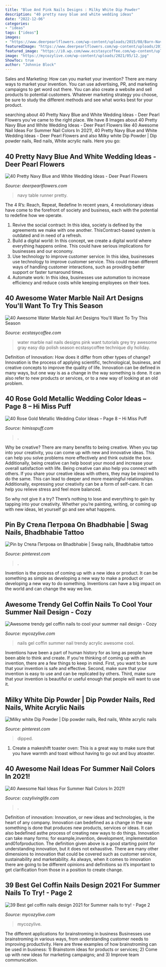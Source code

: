 ```yaml
---
title: "Blue And Pink Nails Designs : Milky White Dip Powder"
description: "40 pretty navy blue and white wedding ideas"
date: "2022-12-06"
categories:
- "ideas"
tags: ["ideas"]
images:
- "https://www.deerpearlflowers.com/wp-content/uploads/2015/08/Barn-Navy-and-Blue-Wedding-Table-Runner-Idea.jpg"
featuredImage: "https://www.deerpearlflowers.com/wp-content/uploads/2015/08/Barn-Navy-and-Blue-Wedding-Table-Runner-Idea.jpg"
featured_image: "https://i0.wp.com/www.ecstasycoffee.com/wp-content/uploads/2016/10/Pink-and-grey-water-marble-nails.jpg?resize=564%2C1004"
image: "https://mycozylive.com/wp-content/uploads/2021/05/12.jpg"
ShowToc: true
author: "Johnnie Block"
---
```



Sales and Marketing: How can you market your invention?
There are many ways to market your invention. You can use advertising, PR, and marketing campaigns to get word out there. You can also create a website and sell products to potential customers. Whatever marketing strategy you choose, be sure to study the different methods and see what works best for your product.

	

		
searching about 40 Pretty Navy Blue and White Wedding Ideas - Deer Pearl Flowers you've came to the right place. We have 8 Images about 40 Pretty Navy Blue and White Wedding Ideas - Deer Pearl Flowers like 40 Awesome Nail Ideas For Summer Nail Colors In 2021!, 40 Pretty Navy Blue and White Wedding Ideas - Deer Pearl Flowers and also Milky white Dip Powder | Dip powder nails, Red nails, White acrylic nails. Here you go:
		
    
## 40 Pretty Navy Blue And White Wedding Ideas - Deer Pearl Flowers

<img loading=lazy src="https://www.deerpearlflowers.com/wp-content/uploads/2015/08/Barn-Navy-and-Blue-Wedding-Table-Runner-Idea.jpg" onerror="this.onerror=null;this.src='https://tse1.mm.bing.net/th?id=OIP.H81oYQm3_Z9CUEJpLSxHYQHaLH&amp;pid=15.1';" alt="40 Pretty Navy Blue and White Wedding Ideas - Deer Pearl Flowers">

_Source: deerpearlflowers.com_

>navy table runner pretty. 

	

The 4 R’s: Reach, Repeat, Redefine
In recent years, 4 revolutionary ideas have come to the forefront of society and business, each with the potential to redefine how we operate.
1. Revive the social contract: In this idea, society is defined by the agreements we make with one another. ThisContract-based system is outdated and in need of a refresh.
2. Build a digital world: In this concept, we create a digital world where everything happens online. This could have serious implications for businesses and our economy.
3. Use technology to improve customer service: In this idea, businesses use technology to improve customer service. This could mean different ways of handling customer interactions, such as providing better support or faster turnaround times. 
4. Automate work: In this idea, businesses use automation to increase efficiency and reduce costs while keeping employees on their toes.

    
## 40 Awesome Water Marble Nail Art Designs You&#039;ll Want To Try This Season

<img loading=lazy src="https://i0.wp.com/www.ecstasycoffee.com/wp-content/uploads/2016/10/Pink-and-grey-water-marble-nails.jpg?resize=564%2C1004" onerror="this.onerror=null;this.src='https://tse4.mm.bing.net/th?id=OIP.cbfe2HJyUHS1WAUlxyoHkwHaNL&amp;pid=15.1';" alt="40 Awesome Water Marble Nail Art Designs You&#039;ll Want To Try This Season">

_Source: ecstasycoffee.com_

>water marble nail nails designs pink want tutorials grey try awesome gray easy dip polish season ecstasycoffee technique diy holiday. 

	

Definition of Innovation: How does it differ from other types of change?
Innovation is the process of applying scientific, technological, business, and creative concepts to improve the quality of life. Innovation can be defined in many ways, but one way is as a change in the way something is done. It can also refer to new products or services, or to a new way of looking at an old problem.

    
## 40 Rose Gold Metallic Wedding Color Ideas – Page 8 – Hi Miss Puff

<img loading=lazy src="https://www.himisspuff.com/wp-content/uploads/2016/11/blush-and-gold-wedding-decor.jpg" onerror="this.onerror=null;this.src='https://tse2.mm.bing.net/th?id=OIP.2_6c8cpuBCJsqEAORT_BQAHaLH&amp;pid=15.1';" alt="40 Rose Gold Metallic Wedding Color Ideas – Page 8 – Hi Miss Puff">

_Source: himisspuff.com_

>. 

	

Why be creative?
There are many benefits to being creative. When you tap into your creativity, you can come up with new and innovative ideas. This can help you solve problems more effectively and think outside the box. Additionally, being creative can help boost your mood and increase your overall satisfaction with life.
Being creative can also help you connect with others. If you share your creative ideas with others, they may be inspired to do the same. This can lead to deeper and more meaningful relationships. Additionally, expressing your creativity can be a form of self-care. It can help you relieve stress and feel more balanced.

So why not give it a try? There’s nothing to lose and everything to gain by tapping into your creativity. Whether you’re painting, writing, or coming up with new ideas, let yourself go and see what happens.

    
## Pin By Стела Петрова On Bhadbhabie | Swag Nails, Bhadbhabie Tattoo

<img loading=lazy src="https://i.pinimg.com/736x/de/01/b6/de01b6a5e1810ca5a7f1d48d329d1948.jpg" onerror="this.onerror=null;this.src='https://tse3.mm.bing.net/th?id=OIP.XDoZYPmDC_eHyu_4Zdng3QHaNK&amp;pid=15.1';" alt="Pin by Стела Петрова on Bhadbhabie | Swag nails, Bhadbhabie tattoo">

_Source: pinterest.com_

>. 

	

Invention is the process of coming up with a new idea or product. It can be something as simple as developing a new way to make a product or developing a new way to do something. Inventions can have a big impact on the world and can change the way we live.

    
## Awesome Trendy Gel Coffin Nails To Cool Your Summer Nail Design - Cozy

<img loading=lazy src="https://mycozylive.com/wp-content/uploads/2020/08/19-1.jpg" onerror="this.onerror=null;this.src='https://tse4.mm.bing.net/th?id=OIP.O1-MF1qD2LScq-a6XvzrOQHaKS&amp;pid=15.1';" alt="Awesome trendy gel coffin nails to cool your summer nail design - Cozy">

_Source: mycozylive.com_

>nails gel coffin summer nail trendy acrylic awesome cool. 

	

Inventions have been a part of human history for as long as people have been able to think and create. If you're thinking of coming up with an invention, there are a few things to keep in mind. First, you want to be sure that your invention is safe and effective. Second, make sure that your invention is easy to use and can be replicated by others. Third, make sure that your invention is beautiful or useful enough that people will want to use it.

    
## Milky White Dip Powder | Dip Powder Nails, Red Nails, White Acrylic Nails

<img loading=lazy src="https://i.pinimg.com/736x/be/a3/76/bea3769cd90f2469104ee056583ec105.jpg" onerror="this.onerror=null;this.src='https://tse3.mm.bing.net/th?id=OIP.x7XryzFmw_UStfZR-qxq_QHaJ3&amp;pid=15.1';" alt="Milky white Dip Powder | Dip powder nails, Red nails, White acrylic nails">

_Source: pinterest.com_

>dipped. 

	

1. Create a makeshift toaster oven: This is a great way to make sure that you have warmth and toast without having to go out and buy atoaster.

    
## 40 Awesome Nail Ideas For Summer Nail Colors In 2021!

<img loading=lazy src="https://cozylivinglife.com/wp-content/uploads/2021/05/7-2.jpg" onerror="this.onerror=null;this.src='https://tse2.mm.bing.net/th?id=OIP.IHZM-9TnvknLfhMSd94zuAHaLH&amp;pid=15.1';" alt="40 Awesome Nail Ideas For Summer Nail Colors In 2021!">

_Source: cozylivinglife.com_

>. 

	

Definition of innovation:
Innovation, or new ideas and technologies, is the heart of any company. Innovation can bedefined as a change in the way something is done that produces new products, services or ideas. It can also bedefined asthe process of creating new ways to do things. Innovation can take many forms; for example,invention, development, implementation and01ofproduction.
The definition given above is a good starting point for understanding innovation, but it does not exhaustive. There are many other dimensions to innovation that could be covered such as customer service, sustainability and marketability. As always, when it comes to innovation there are going to be different opinions and definitions so it’s important to get clarification from those in a position to create change.

    
## 39 Best Gel Coffin Nails Design 2021 For Summer Nails To Try! - Page 2

<img loading=lazy src="https://mycozylive.com/wp-content/uploads/2021/05/12.jpg" onerror="this.onerror=null;this.src='https://tse2.mm.bing.net/th?id=OIP.aYT8z1U_pHWvvykSpNj3rgHaLH&amp;pid=15.1';" alt="39 Best gel coffin nails design 2021 for Summer nails to try! - Page 2">

_Source: mycozylive.com_

>mycozylive. 

	

The different applications for brainstroming in business
Businesses use brainstroming in various ways, from understanding customer needs to improving productivity. Here are three examples of how brainstroming can be used in business: 1) Brainstorm ideas for products or services; 2) Come up with new ideas for marketing campaigns; and 3) Improve team communication.

